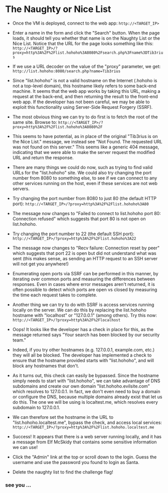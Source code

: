 # The Naughty or Nice List

- Once the VM is deployed, connect to the web app: `http://<TARGET_IP>`

- Enter a name in the form and click the "Search" button. When the page loads, it should tell you whether that name is on the Naughty List or the Nice List. Notice that the URL for the page looks something like this: `http://<TARGET_IP>/?proxy=http%3A%2F%2Flist.hohoho%3A8080%2Fsearch.php%3Fname%3DTib3rius`

- If we use a URL decoder on the value of the "proxy" parameter, we get: `http://list.hohoho:8080/search.php?name=Tib3rius`

- Since "list.hohoho" is not a valid hostname on the Internet (.hohoho is not a top-level domain), this hostname likely refers to some back-end machine. It seems that the web app works by taking this URL, making a request at the back-end, and then returning the result to the front-end web app. If the developer has not been careful, we may be able to exploit this functionality using Server-Side Request Forgery (SSRF).

- The most obvious thing we can try to do first is to fetch the root of the same site. Browse to: `http://<TARGET_IP>/?proxy=http%3A%2F%2Flist.hohoho%3A8080%2F` 

- This seems to have potential, as in place of the original "Tib3rius is on the Nice List." message, we instead see "Not Found. The requested URL was not found on this server." This seems like a generic 404 message, indicating that we were able to make the server request the modified URL and return the response.

- There are many things we could do now, such as trying to find valid URLs for the "list.hohoho" site. We could also try changing the port number from 8080 to something else, to see if we can connect to any other services running on the host, even if these services are not web servers.

- Try changing the port number from 8080 to just 80 (the default HTTP port): `http://<TARGET_IP>/?proxy=http%3A%2F%2Flist.hohoho%3A80`

- The message now changes to "Failed to connect to list.hohoho port 80: Connection refused" which suggests that port 80 is not open on list.hohoho.

- Try changing the port number to 22 (the default SSH port): `http://<TARGET_IP>/?proxy=http%3A%2F%2Flist.hohoho%3A22`

- The message now changes to "Recv failure: Connection reset by peer" which suggests that port 22 is open but did not understand what was sent (this makes sense, as sending an HTTP request to an SSH server will not get you anywhere!)

- Enumerating open ports via SSRF can be performed in this manner, by iterating over common ports and measuring the differences between responses. Even in cases where error messages aren't returned, it is often possible to detect which ports are open vs closed by measuring the time each request takes to complete.

- Another thing we can try to do with SSRF is access services running locally on the server. We can do this by replacing the list.hohoho hostname with "localhost" or "127.0.0.1" (among others). Try this now: `http://<TARGET_IP>/?proxy=http%3A%2F%2Flocalhost`

- Oops! It looks like the developer has a check in place for this, as the message returned says "Your search has been blocked by our security team."

- Indeed, if you try other hostnames (e.g. 127.0.0.1, example.com, etc.) they will all be blocked. The developer has implemented a check to ensure that the hostname provided starts with "list.hohoho", and will block any hostnames that don't.

- As it turns out, this check can easily be bypassed. Since the hostname simply needs to start with "list.hohoho", we can take advantage of DNS subdomains and create our own domain "list.hohoho.evilsite.com" which resolves to 127.0.0.1. In fact, we don't even need to buy a domain or configure the DNS, because multiple domains already exist that let us do this. The one we will be using is localtest.me, which resolves every subdomain to 127.0.0.1.

- We can therefore set the hostname in the URL to "list.hohoho.localtest.me", bypass the check, and access local services: `http://<TARGET_IP>/?proxy=http%3A%2F%2Flist.hohoho.localtest.me`

- Success! It appears that there is a web server running locally, and it has a message from Elf McSkidy that contains some sensitive information we can use!

- Click the "Admin" link at the top or scroll down to the login. Guess the username and use the password you found to login as Santa.

- Delete the naughty list to find the challenge flag!




### see you ...
